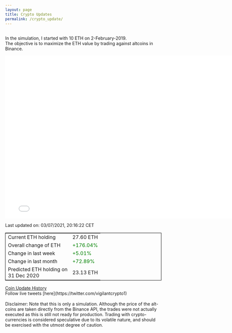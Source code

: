 ```yaml
---
layout: page
title: Crypto Updates
permalink: /crypto_update/
---
```

<!-- Global site tag (gtag.js) - Google Analytics -->
<script async src="https://www.googletagmanager.com/gtag/js?id=UA-103831149-5"></script>
<script>
  window.dataLayer = window.dataLayer || [];
  function gtag(){dataLayer.push(arguments);}
  gtag('js', new Date());

  gtag('config', 'UA-103831149-5');
</script>
<br>In the simulation, I started with 10 ETH on 2-February-2019.<br>The objective is to maximize the ETH value by trading against altcoins 
in Binance.

<iframe width="775" height="525" frameborder="0" scrolling="no" src="//plotly.com/~vikramaditya91/109.embed"></iframe>

Last updated on: 03/07/2021, 20:16:22 CET 
<table style="border:1px solid black;margin-left:auto;margin-right:auto;">
	<tbody>
	<tr>
		<td>Current ETH holding</td>
		<td>     27.60 ETH</td>
	</tr>
	<tr>
		<td>Overall change of ETH</td>
		<td><font color="green">+176.04%</font></td>
	</tr>
	<tr>
		<td>Change in last week</td>
		<td><font color="green">+5.01%</font></td>
	</tr>
	<tr>
		<td>Change in last month</td>
		<td><font color="green">+72.89%</font></td>
	</tr>
    <tr>
		<td>Predicted ETH holding on<br>31 Dec 2020</td>
		<td>     23.13 ETH</td>
	</tr>
	</tbody>
</table>
<a href="{{ site.baseurl }}/crypto_history">Coin Update History</a>
<br>
Follow live tweets [here](https://twitter.com/vigilantcrypto1)
<br>
<br>
Disclaimer:
Note that this is only a simulation. Although the price of the alt-coins are taken directly from the Binance API, the trades were not actually executed as this is still not ready for production.
Trading with crypto-currencies is considered speculative due to its volatile nature, and should be exercised with the utmost degree of caution.